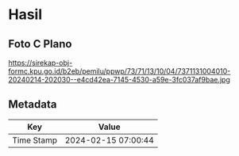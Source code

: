 # Hasil

## Foto C Plano

https://sirekap-obj-formc.kpu.go.id/b2eb/pemilu/ppwp/73/71/13/10/04/7371131004010-20240214-202030--e4cd42ea-7145-4530-a59e-3fc037af9bae.jpg


## Metadata

| Key        | Value               |
| ---------- | ------------------- |
| Time Stamp | 2024-02-15 07:00:44 |



